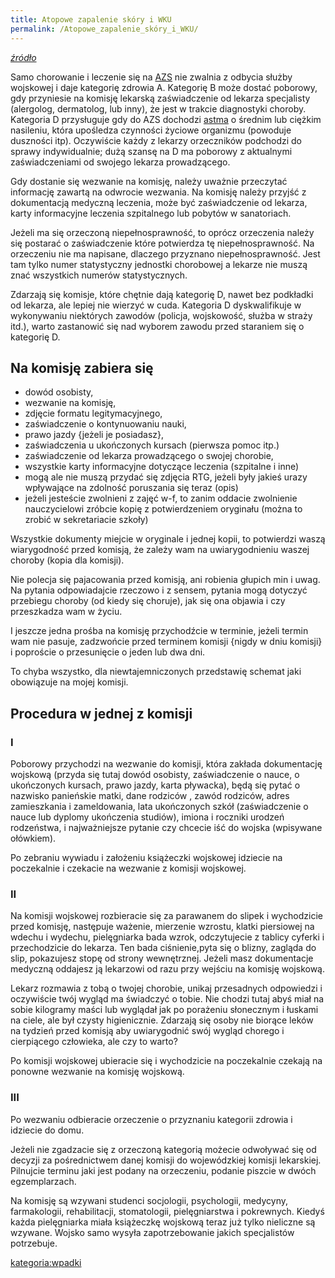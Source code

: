 ```yaml
---
title: Atopowe zapalenie skóry i WKU
permalink: /Atopowe_zapalenie_skóry_i_WKU/
---
```


*[źródło](http://www.atopowe-zapalenie.pl/forum/viewtopic.php?p=75655#p75655)*

Samo chorowanie i leczenie się na [AZS](/atopedia/AZS "wikilink") nie zwalnia z odbycia służby wojskowej i daje kategorię zdrowia A. Kategorię B może dostać poborowy, gdy przyniesie na komisję lekarską zaświadczenie od lekarza specjalisty (alergolog, dermatolog, lub inny), że jest w trakcie diagnostyki choroby. Kategoria D przysługuje gdy do AZS dochodzi [astma](/atopedia/astma "wikilink") o średnim lub ciężkim nasileniu, która upośledza czynności życiowe organizmu (powoduje duszności itp). Oczywiście każdy z lekarzy orzeczników podchodzi do sprawy indywidualnie; dużą szansę na D ma poborowy z aktualnymi zaświadczeniami od swojego lekarza prowadzącego.

Gdy dostanie się wezwanie na komisję, należy uważnie przeczytać informację zawartą na odwrocie wezwania. Na komisję należy przyjść z dokumentacją medyczną leczenia, może być zaświadczenie od lekarza, karty informacyjne leczenia szpitalnego lub pobytów w sanatoriach.

Jeżeli ma się orzeczoną niepełnosprawność, to oprócz orzeczenia należy się postarać o zaświadczenie które potwierdza tę niepełnosprawność. Na orzeczeniu nie ma napisane, dlaczego przyznano niepełnosprawność. Jest tam tylko numer statystyczny jednostki chorobowej a lekarze nie muszą znać wszystkich numerów statystycznych.

Zdarzają się komisje, które chętnie dają kategorię D, nawet bez podkładki od lekarza, ale lepiej nie wierzyć w cuda. Kategoria D dyskwalifikuje w wykonywaniu niektórych zawodów (policja, wojskowość, służba w straży itd.), warto zastanowić się nad wyborem zawodu przed staraniem się o kategorię D.

Na komisję zabiera się
----------------------

-   dowód osobisty,
-   wezwanie na komisję,
-   zdjęcie formatu legitymacyjnego,
-   zaświadczenie o kontynuowaniu nauki,
-   prawo jazdy {jeżeli je posiadasz},
-   zaświadczenia u ukończonych kursach (pierwsza pomoc itp.)
-   zaświadczenie od lekarza prowadzącego o swojej chorobie,
-   wszystkie karty informacyjne dotyczące leczenia (szpitalne i inne)
-   mogą ale nie muszą przydać się zdjęcia RTG, jeżeli były jakieś urazy wpływające na zdolność poruszania się teraz (opis)
-   jeżeli jesteście zwolnieni z zajęć w-f, to zanim oddacie zwolnienie nauczycielowi zróbcie kopię z potwierdzeniem oryginału (można to zrobić w sekretariacie szkoły)

Wszystkie dokumenty miejcie w oryginale i jednej kopii, to potwierdzi waszą wiarygodność przed komisją, że zależy wam na uwiarygodnieniu waszej choroby (kopia dla komisji).

Nie polecja się pajacowania przed komisją, ani robienia głupich min i uwag. Na pytania odpowiadajcie rzeczowo i z sensem, pytania mogą dotyczyć przebiegu choroby (od kiedy się choruje), jak się ona objawia i czy przeszkadza wam w życiu.

I jeszcze jedna prośba na komisję przychodźcie w terminie, jeżeli termin wam nie pasuje, zadzwońcie przed terminem komisji {nigdy w dniu komisji} i poproście o przesunięcie o jeden lub dwa dni.

To chyba wszystko, dla niewtajemniczonych przedstawię schemat jaki obowiązuje na mojej komisji.

Procedura w jednej z komisji
----------------------------

### I

Poborowy przychodzi na wezwanie do komisji, która zakłada dokumentację wojskową (przyda się tutaj dowód osobisty, zaświadczenie o nauce, o ukończonych kursach, prawo jazdy, karta pływacka), będą się pytać o nazwisko panieńskie matki, dane rodziców , zawód rodziców, adres zamieszkania i zameldowania, lata ukończonych szkół (zaświadczenie o nauce lub dyplomy ukończenia studiów), imiona i roczniki urodzeń rodzeństwa, i najważniejsze pytanie czy chcecie iść do wojska (wpisywane ołówkiem).

Po zebraniu wywiadu i założeniu książeczki wojskowej idziecie na poczekalnie i czekacie na wezwanie z komisji wojskowej.

### II

Na komisji wojskowej rozbieracie się za parawanem do slipek i wychodzicie przed komisję, następuje ważenie, mierzenie wzrostu, klatki piersiowej na wdechu i wydechu, pielęgniarka bada wzrok, odczytujecie z tablicy cyferki i przechodzicie do lekarza. Ten bada ciśnienie,pyta się o blizny, zagląda do slip, pokazujesz stopę od strony wewnętrznej. Jeżeli masz dokumentacje medyczną oddajesz ją lekarzowi od razu przy wejściu na komisję wojskową.

Lekarz rozmawia z tobą o twojej chorobie, unikaj przesadnych odpowiedzi i oczywiście twój wygląd ma świadczyć o tobie. Nie chodzi tutaj abyś miał na sobie kilogramy maści lub wyglądał jak po porażeniu słonecznym i łuskami na ciele, ale był czysty higienicznie. Zdarzają się osoby nie biorące leków na tydzień przed komisją aby uwiarygodnić swój wygląd chorego i cierpiącego człowieka, ale czy to warto?

Po komisji wojskowej ubieracie się i wychodzicie na poczekalnie czekają na ponowne wezwanie na komisję wojskową.

### III

Po wezwaniu odbieracie orzeczenie o przyznaniu kategorii zdrowia i idziecie do domu.

Jeżeli nie zgadzacie się z orzeczoną kategorią możecie odwoływać się od decyzji za pośrednictwem danej komisji do wojewódzkiej komisji lekarskiej. Pilnujcie terminu jaki jest podany na orzeczeniu, podanie piszcie w dwóch egzemplarzach.

Na komisję są wzywani studenci socjologii, psychologii, medycyny, farmakologii, rehabilitacji, stomatologii, pielęgniarstwa i pokrewnych. Kiedyś każda pielęgniarka miała książeczkę wojskową teraz już tylko nieliczne są wzywane. Wojsko samo wysyła zapotrzebowanie jakich specjalistów potrzebuje.

[kategoria:wpadki](/atopedia/kategoria:wpadki "wikilink")